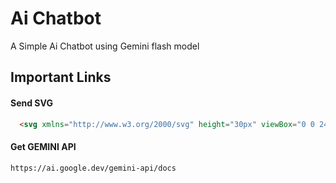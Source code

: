 
# Ai Chatbot

A Simple Ai Chatbot using Gemini flash model


## Important Links

#### Send SVG
```html
  <svg xmlns="http://www.w3.org/2000/svg" height="30px" viewBox="0 0 24 24" width="30px" fill="#FFFFFF"><path d="M0 0h24v24H0V0z" fill="none"/><path d="M3.4 20.4l17.45-7.48c.81-.35.81-1.49 0-1.84L3.4 3.6c-.66-.29-1.39.2-1.39.91L2 9.12c0 .5.37.93.87.99L17 12 2.87 13.88c-.5.07-.87.5-.87 1l.01 4.61c0 .71.73 1.2 1.39.91z"/></svg>
```

#### Get GEMINI API

```link
https://ai.google.dev/gemini-api/docs
```


